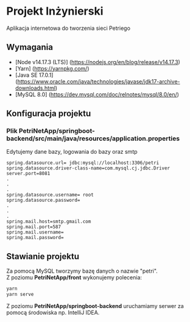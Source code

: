 # Projekt Inżynierski
Aplikacja internetowa do tworzenia sieci Petriego
## Wymagania
- [Node v14.17.3 (LTS)] (https://nodejs.org/en/blog/release/v14.17.3)
- [Yarn] (https://yarnpkg.com/)
- [Java SE 17.0.1] (https://www.oracle.com/java/technologies/javase/jdk17-archive-downloads.html)
- [MySQL 8.0] (https://dev.mysql.com/doc/relnotes/mysql/8.0/en/)
## Konfiguracja projektu
### Plik **PetriNetApp/springboot-backend/src/main/java/resources/application.properties**
Edytujemy dane bazy, logowania do bazy oraz smtp
```application.properties
spring.datasource.url= jdbc:mysql://localhost:3306/petri
spring.datasource.driver-class-name=com.mysql.cj.jdbc.Driver
server.port=8081
.
.
.
spring.datasource.username= root
spring.datasource.password=
.
.
.
spring.mail.host=smtp.gmail.com
spring.mail.port=587
spring.mail.username=
spring.mail.password=
```
## Stawianie projektu
Za pomocą MySQL tworzymy bazę danych o nazwie "petri".  
Z poziomu **PetriNetApp/front** wykonujemy polecenia: 
```powershell
yarn
yarn serve
```
Z poziomu **PetriNetApp/springboot-backend** uruchamiamy serwer za pomocą środowiska np. IntelliJ IDEA.
